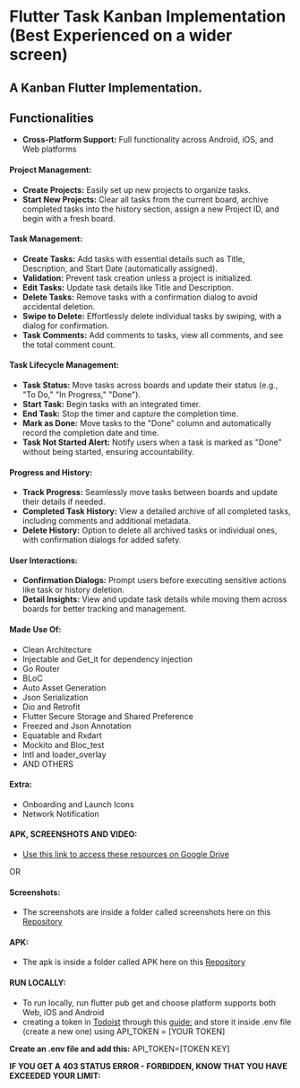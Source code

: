 # Flutter Task Kanban Implementation (Best Experienced on a wider screen)




## A Kanban Flutter Implementation.


## Functionalities
- **Cross-Platform Support:** Full functionality across Android, iOS, and Web platforms


#### Project Management:
- **Create Projects:** Easily set up new projects to organize tasks.
- **Start New Projects:** Clear all tasks from the current board, archive completed tasks into the history section, assign a new Project ID, and begin with a fresh board.


#### Task Management:
- **Create Tasks:** Add tasks with essential details such as Title, Description, and Start Date (automatically assigned).
- **Validation:** Prevent task creation unless a project is initialized.
- **Edit Tasks:** Update task details like Title and Description.
- **Delete Tasks:** Remove tasks with a confirmation dialog to avoid accidental deletion.
- **Swipe to Delete:** Effortlessly delete individual tasks by swiping, with a dialog for confirmation.
- **Task Comments:** Add comments to tasks, view all comments, and see the total comment count.


#### Task Lifecycle Management:
- **Task Status:** Move tasks across boards and update their status (e.g., "To Do," "In Progress," "Done").
- **Start Task:** Begin tasks with an integrated timer.
- **End Task:** Stop the timer and capture the completion time.
- **Mark as Done:** Move tasks to the "Done" column and automatically record the completion date and time.
- **Task Not Started Alert:** Notify users when a task is marked as "Done" without being started, ensuring accountability.


#### Progress and History:
- **Track Progress:** Seamlessly move tasks between boards and update their details if needed.
- **Completed Task History:** View a detailed archive of all completed tasks, including comments and additional metadata.
- **Delete History:** Option to delete all archived tasks or individual ones, with confirmation dialogs for added safety.


#### User Interactions:
- **Confirmation Dialogs:** Prompt users before executing sensitive actions like task or history deletion.
- **Detail Insights:** View and update task details while moving them across boards for better tracking and management.


#### Made Use Of:
- Clean Architecture
- Injectable and Get_it for dependency injection
- Go Router
- BLoC
- Auto Asset Generation
- Json Serialization
- Dio and Retrofit
- Flutter Secure Storage and Shared Preference
- Freezed and Json Annotation
- Equatable and Rxdart
- Mockito and Bloc_test
- Intl and loader_overlay
- AND OTHERS


#### Extra:
- Onboarding and Launch Icons
- Network Notification

#### APK, SCREENSHOTS AND VIDEO:
- [Use this link to access these resources on Google Drive](https://drive.google.com/drive/folders/1JWwmXxuc9o039IuOrM0f9_YZ8aMj-pFO?usp=sharing)


OR
#### Screenshots:
- The screenshots are inside a folder called screenshots here on this [Repository](https://github.com/Atuoha/todoist_mock/tree/master/screenshots)

#### APK:
- The apk is inside a folder called APK here on this [Repository](https://github.com/Atuoha/todoist_mock/tree/master/APK)

#### RUN LOCALLY:

- To run locally, run flutter pub get and choose platform supports both Web, iOS and Android 
- creating a token in [Todoist](https://app.todoist.com/app/settings/integrations/developer) through this [guide:](https://todoist.com/help/articles/find-your-api-token-Jpzx9IIlB)  and store it inside .env file (create a new one) using API_TOKEN = [YOUR TOKEN] 

**Create an .env file and add this:**
API_TOKEN=[TOKEN KEY] 


**IF YOU GET A 403 STATUS ERROR - FORBIDDEN, KNOW THAT YOU HAVE EXCEEDED YOUR LIMIT:**
